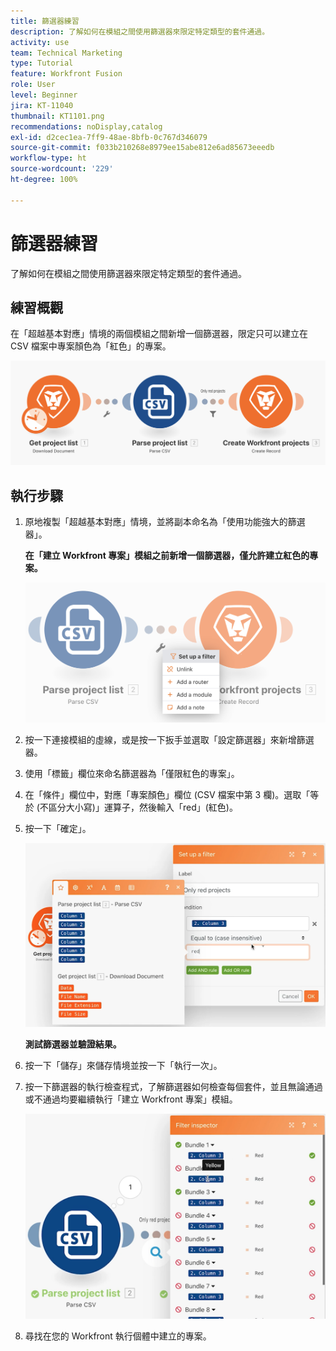 ```yaml
---
title: 篩選器練習
description: 了解如何在模組之間使用篩選器來限定特定類型的套件通過。
activity: use
team: Technical Marketing
type: Tutorial
feature: Workfront Fusion
role: User
level: Beginner
jira: KT-11040
thumbnail: KT1101.png
recommendations: noDisplay,catalog
exl-id: d2cec1ea-7ff9-48ae-8bfb-0c767d346079
source-git-commit: f033b210268e8979ee15abe812e6ad85673eeedb
workflow-type: ht
source-wordcount: '229'
ht-degree: 100%

---
```


# 篩選器練習

了解如何在模組之間使用篩選器來限定特定類型的套件通過。

## 練習概觀

在「超越基本對應」情境的兩個模組之間新增一個篩選器，限定只可以建立在 CSV 檔案中專案顏色為「紅色」的專案。

![篩選器影像 1](../12-exercises/assets/filters-walkthrough-1.png)

## 執行步驟

1. 原地複製「超越基本對應」情境，並將副本命名為「使用功能強大的篩選器」。

   **在「建立 Workfront 專案」模組之前新增一個篩選器，僅允許建立紅色的專案。**

   ![篩選器影像 2](../12-exercises/assets/filters-walkthrough-2.png)

1. 按一下連接模組的虛線，或是按一下扳手並選取「設定篩選器」來新增篩選器。
1. 使用「標籤」欄位來命名篩選器為「僅限紅色的專案」。
1. 在「條件」欄位中，對應「專案顏色」欄位 (CSV 檔案中第 3 欄)。選取「等於 (不區分大小寫)」運算子，然後輸入「red」(紅色)。
1. 按一下「確定」。

   ![篩選器影像 3](../12-exercises/assets/filters-walkthrough-3.png)

   **測試篩選器並驗證結果。**

1. 按一下「儲存」來儲存情境並按一下「執行一次」。
1. 按一下篩選器的執行檢查程式，了解篩選器如何檢查每個套件，並且無論通過或不通過均要繼續執行「建立 Workfront 專案」模組。

   ![篩選器影像 4](../12-exercises/assets/filters-walkthrough-4.png)

1. 尋找在您的 Workfront 執行個體中建立的專案。
